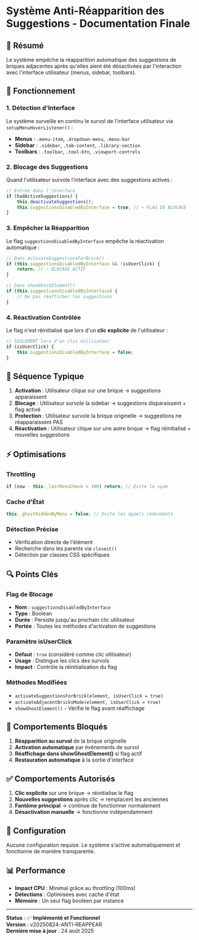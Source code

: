 # Système Anti-Réapparition des Suggestions - Documentation Finale

## 📌 Résumé
Le système empêche la réapparition automatique des suggestions de briques adjacentes après qu'elles aient été désactivées par l'interaction avec l'interface utilisateur (menus, sidebar, toolbars).

## 🔧 Fonctionnement

### 1. **Détection d'Interface**
Le système surveille en continu le survol de l'interface utilisateur via `setupMenuHoverListener()` :
- **Menus** : `.menu-item`, `.dropdown-menu`, `.menu-bar`
- **Sidebar** : `.sidebar`, `.tab-content`, `.library-section`
- **Toolbars** : `.toolbar`, `.tool-btn`, `.viewport-controls`

### 2. **Blocage des Suggestions**
Quand l'utilisateur survole l'interface avec des suggestions actives :
```javascript
// Entrée dans l'interface
if (hadActiveSuggestions) {
    this.deactivateSuggestions();
    this.suggestionsDisabledByInterface = true; // ← FLAG DE BLOCAGE
}
```

### 3. **Empêcher la Réapparition**
Le flag `suggestionsDisabledByInterface` empêche la réactivation automatique :
```javascript
// Dans activateSuggestionsForBrick()
if (this.suggestionsDisabledByInterface && !isUserClick) {
    return; // ← BLOCAGE ACTIF
}

// Dans showGhostElement()
if (this.suggestionsDisabledByInterface) {
    // Ne pas réafficher les suggestions
}
```

### 4. **Réactivation Contrôlée**
Le flag n'est réinitialisé que lors d'un **clic explicite** de l'utilisateur :
```javascript
// SEULEMENT lors d'un clic utilisateur
if (isUserClick) {
    this.suggestionsDisabledByInterface = false;
}
```

## 🎯 Séquence Typique

1. **Activation** : Utilisateur clique sur une brique → suggestions apparaissent
2. **Blocage** : Utilisateur survole la sidebar → suggestions disparaissent + flag activé
3. **Protection** : Utilisateur survole la brique originelle → suggestions ne réapparaissent PAS
4. **Réactivation** : Utilisateur clique sur une autre brique → flag réinitialisé + nouvelles suggestions

## ⚡ Optimisations

### Throttling
```javascript
if (now - this._lastMenuCheck < 100) return; // Évite le spam
```

### Cache d'État
```javascript
this._ghostHiddenByMenu = false; // Évite les appels redondants
```

### Détection Précise
- Vérification directe de l'élément
- Recherche dans les parents via `closest()`
- Détection par classes CSS spécifiques

## 🔍 Points Clés

### Flag de Blocage
- **Nom** : `suggestionsDisabledByInterface`
- **Type** : Boolean
- **Durée** : Persiste jusqu'au prochain clic utilisateur
- **Portée** : Toutes les méthodes d'activation de suggestions

### Paramètre isUserClick
- **Défaut** : `true` (considéré comme clic utilisateur)
- **Usage** : Distingue les clics des survols
- **Impact** : Contrôle la réinitialisation du flag

### Méthodes Modifiées
- `activateSuggestionsForBrick(element, isUserClick = true)`
- `activateAdjacentBricksMode(element, isUserClick = true)`
- `showGhostElement()` - Vérifie le flag avant réaffichage

## 🚫 Comportements Bloqués

1. **Réapparition au survol** de la brique originelle
2. **Activation automatique** par événements de survol
3. **Réaffichage dans showGhostElement()** si flag actif
4. **Restauration automatique** à la sortie d'interface

## ✅ Comportements Autorisés

1. **Clic explicite** sur une brique → réinitialise le flag
2. **Nouvelles suggestions** après clic → remplacent les anciennes
3. **Fantôme principal** → continue de fonctionner normalement
4. **Désactivation manuelle** → fonctionne indépendamment

## 🔧 Configuration

Aucune configuration requise. Le système s'active automatiquement et fonctionne de manière transparente.

## 📊 Performance

- **Impact CPU** : Minimal grâce au throttling (100ms)
- **Détections** : Optimisées avec cache d'état
- **Mémoire** : Un seul flag booléen par instance

---

**Status** : ✅ **Implémenté et Fonctionnel**  
**Version** : v20250824-ANTI-REAPPEAR  
**Dernière mise à jour** : 24 août 2025

